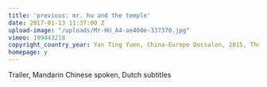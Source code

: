 ```yaml
---
title: 'previous: mr. hu and the temple'
date: 2017-01-13 11:37:00 Z
upload-image: "/uploads/Mr-HU_A4-ae460e-337370.jpg"
vimeo: 199443218
copyright_country_year: Yan Ting Yuen, China-Europe Docsalon, 2015, The Netherlands
homepage: y
---
```


Trailer, Mandarin Chinese spoken, Dutch subtitles